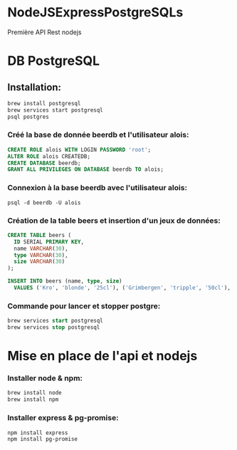 # NodeJSExpressPostgreSQLs

Première API Rest nodejs

# DB PostgreSQL

## Installation:
```bash
brew install postgresql
brew services start postgresql
psql postgres
```

### Créé la base de donnée beerdb et l'utilisateur alois:
```sql
CREATE ROLE alois WITH LOGIN PASSWORD 'root';
ALTER ROLE alois CREATEDB;
CREATE DATABASE beerdb;
GRANT ALL PRIVILEGES ON DATABASE beerdb TO alois;
```

### Connexion à la base beerdb avec l'utilisateur alois:
```slq
psql -d beerdb -U alois
```
### Création de la table beers et insertion d'un jeux de données:
```sql
CREATE TABLE beers (
  ID SERIAL PRIMARY KEY,
  name VARCHAR(30),
  type VARCHAR(30),
  size VARCHAR(30)
);

INSERT INTO beers (name, type, size)
  VALUES ('Kro', 'blonde', '25cl'), ('Grimbergen', 'tripple', '50cl'), ('Guinness', 'brune', '1l'), ('Chouffe', 'tripple', '50cl'), ('1664', 'blonde', '25cl'), ('Desperados', 'aromatisé', '25cl');
```

### Commande pour lancer et stopper postgre:
```sql
brew services start postgresql
brew services stop postgresql
```







# Mise en place de l'api et nodejs

### Installer node & npm:

```bash
brew install node
brew install npm
```

### Installer express & pg-promise:

```bash
npm install express
npm install pg-promise
```





